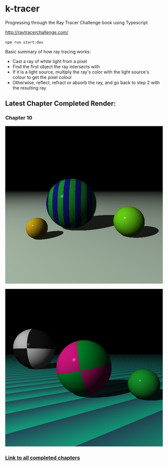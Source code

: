 # k-tracer

Progressing through the Ray Tracer Challenge book using Typescript

http://raytracerchallenge.com/

`npm run start:dev`

Basic summary of how ray tracing works:
* Cast a ray of white light from a pixel
* Find the first object the ray intersects with
* If it is a light source, multiply the ray's color with the light source's colour to get the pixel colour
* Otherwise, reflect, refract or absorb the ray, and go back to step 2 with the resulting ray

## Latest Chapter Completed Render:
### Chapter 10

![Screenshot](renders/k-tracer-chapter-10.png)

![Screenshot](renders/k-tracer-chapter-10.1.png)

### [Link to all completed chapters](renders)